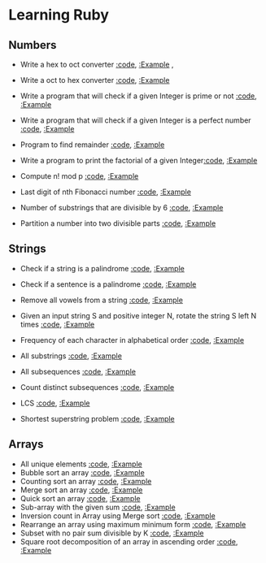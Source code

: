 # Learning Ruby

## Numbers

- Write a hex to oct converter
  [:code](/day1/integers/hex_to_oct.rb),
  [:Example](https://www.geeksforgeeks.org/program-to-convert-hexadecimal-to-octal/) ,

- Write a oct to hex converter [:code](/day1/integers/), [:Example]()

- Write a program that will check if a given Integer is prime or not [:code](/day1/integers/primeNumber.rb), [:Example]()

- Write a program that will check if a given Integer is a perfect number [:code](/day1/integers/perfectNumber.rb), [:Example](x)

- Program to find remainder [:code](/day1/integers/findRemainder.rb), [:Example](https://www.geeksforgeeks.org/program-to-find-remainder-without-using-modulo-or-operator/?ref=lbp)

- Write a program to print the factorial of a given Integer[:code](/day1/integers/factorial.rb), [:Example]()

- Compute n! mod p [:code](/day1/integers/n_mod_p.rb), [:Example](https://www.geeksforgeeks.org/compute-n-under-modulo-p/)

- Last digit of nth Fibonacci number [:code](/day1/integers/nth_fib.rb), [:Example](https://www.geeksforgeeks.org/program-find-last-digit-nth-fibonnaci-number/)

- Number of substrings that are divisible by 6 [:code](/day1/integers/substring_divisible_by6.rb), [:Example](https://www.geeksforgeeks.org/number-substrings-divisible-6-string-integers/?ref=lbp)

- Partition a number into two divisible parts [:code](/day1/integers/number_partation.rb), [:Example](https://www.geeksforgeeks.org/partition-number-two-divisble-parts/)

## Strings

- Check if a string is a palindrome [:code](/day1/strings/palindrome.rb), [:Example]()

- Check if a sentence is a palindrome [:code](/day1/strings/palindrome.rb), [:Example]()

- Remove all vowels from a string [:code](), [:Example](/day1/strings/remove_vowels.rb)

- Given an input string S and positive integer N, rotate the string S left N times [:code](), [:Example](/day1/strings/rotate_string.rb)

- Frequency of each character in alphabetical order [:code](/day1/strings/frequency_of_char.rb), [:Example](https://www.geeksforgeeks.org/print-the-frequency-of-each-character-in-alphabetical-order/?ref=lbp)

- All substrings [:code](/day1/strings/print_all_substring.rb), [:Example](https://www.geeksforgeeks.org/program-print-substrings-given-string/?ref=lbp)

- All subsequences [:code](/day1/strings/print_all_sub_sequence.rb), [:Example](https://www.geeksforgeeks.org/print-subsequences-string/?ref=lbp)

- Count distinct subsequences [:code](/day1/strings//distinct_subquery.rb), [:Example](https://www.geeksforgeeks.org/count-distinct-subsequences/?ref=lbp)

- LCS [:code](/day1/strings/lcs.rb), [:Example](https://www.geeksforgeeks.org/longest-common-subsequence-dp-4/?ref=lbp)

- Shortest superstring problem [:code](/day1/strings), [:Example](https://www.geeksforgeeks.org/shortest-superstring-problem/?ref=lbp)

## Arrays

- All unique elements [:code](/day2/arrays/uniq_array.rb), [:Example](https://www.geeksforgeeks.org/print-distinct-elements-given-integer-array/?ref=lbp)
- Bubble sort an array [:code](/day2/arrays/bubble_sort.rb), [:Example]()
- Counting sort an array [:code](/day2/arrays), [:Example](https://www.geeksforgeeks.org/counting-sort/)
- Merge sort an array [:code](/day2/arrays/merge_sorted_array.rb), [:Example]()
- Quick sort an array [:code](/day2/arrays/quick_sort.rb), [:Example](https://www.geeksforgeeks.org/quick-sort/)
- Sub-array with the given sum [:code](/day2/arrays/find_subarray_with%20_given_sum%20.rb), [:Example](https://www.geeksforgeeks.org/find-subarray-with-given-sum/?ref=lbp)
- Inversion count in Array using Merge sort [:code](/day2/arrays/inversion_count.rb), [:Example](https://www.geeksforgeeks.org/inversion-count-in-array-using-merge-sort/?ref=lbp)
- Rearrange an array using maximum minimum form [:code](/day2/arrays/max_min_rearrange.rb), [:Example](https://www.geeksforgeeks.org/rearrange-array-maximum-minimum-form-set-2-o1-extra-space/)
- Subset with no pair sum divisible by K [:code](/day2/arrays), [:Example](https://www.geeksforgeeks.org/subset-no-pair-sum-divisible-k/)
- Square root decomposition of an array in ascending order [:code](/day2/arrays), [:Example](https://www.geeksforgeeks.org/square-root-sqrt-decomposition-algorithm/?ref=lbp)
